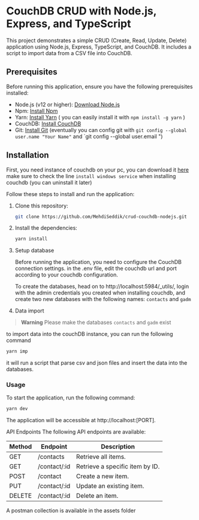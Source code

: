# CouchDB CRUD with Node.js, Express, and TypeScript

This project demonstrates a simple CRUD (Create, Read, Update, Delete) application using Node.js, Express, TypeScript, and CouchDB. It includes a script to import data from a CSV file into CouchDB.

## Prerequisites

Before running this application, ensure you have the following prerequisites installed:

- Node.js (v12 or higher): [Download Node.js](https://nodejs.org)
- Npm: [Install Npm](https://www.npmjs.com/get-npm)
- Yarn: [Install Yarn](https://classic.yarnpkg.com/en/docs/install) ( you can easily install it with `npm install -g yarn` )
- CouchDB: [Install CouchDB](https://couchdb.apache.org/#download)
- Git: [Install Git](https://git-scm.com/downloads)
  (eventually you can config git with `git config --global user.name "Your Name"` and `git config --global user.email ")

## Installation

First, you need instance of couchdb on your pc, you can download it [here](https://couchdb.apache.org/#download)
make sure to check the line `install windows service` when installing couchdb (you can uninstall it later)

Follow these steps to install and run the application:

1. Clone this repository:

   ```bash
   git clone https://github.com/MehdiSeddik/crud-couchdb-nodejs.git
   ```

2. Install the dependencies:

   ```bash
   yarn install
   ```

3. Setup database

   Before running the application, you need to configure the CouchDB connection settings.
   in the .env file, edit the couchdb url and port according to your couchdb configuration.

   To create the databases, head on to http://localhost:5984/_utils/, login with the admin credentials you created
   when installing couchdb, and create two new databases with the following names: `contacts` and `gadm`

4. Data import

> **Warning**
> Please make the databases `contacts` and `gadm` exist

  to import data into the couchDB instance, you can run the following command

   ```bash
   yarn imp
   ```

   it will run a script that parse csv and json files and insert the data into the databases.

### Usage

To start the application, run the following command:

```bash
yarn dev
```

The application will be accessible at http://localhost:[PORT].

API Endpoints
The following API endpoints are available:

| Method | Endpoint     | Description                     |
| ------ | ------------ | ------------------------------- |
| GET    | /contacts    | Retrieve all items.             |
| GET    | /contact/:id | Retrieve a specific item by ID. |
| POST   | /contact     | Create a new item.              |
| PUT    | /contact/:id | Update an existing item.        |
| DELETE | /contact/:id | Delete an item.                 |

A postman collection is available in the assets folder

